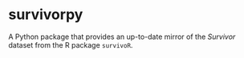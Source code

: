 # survivorpy
A Python package that provides an up-to-date mirror of the *Survivor* dataset from the R package `survivoR`.
